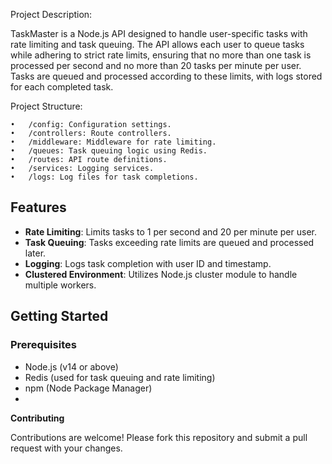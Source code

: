 Project Description:

TaskMaster is a Node.js API designed to handle user-specific tasks with rate limiting and task queuing. The API allows each user to queue tasks while adhering to strict rate limits, ensuring that no more than one task is processed per second and no more than 20 tasks per minute per user. Tasks are queued and processed according to these limits, with logs stored for each completed task.

Project Structure:

	•	/config: Configuration settings.
	•	/controllers: Route controllers.
	•	/middleware: Middleware for rate limiting.
	•	/queues: Task queuing logic using Redis.
	•	/routes: API route definitions.
	•	/services: Logging services.
	•	/logs: Log files for task completions.



## Features

- **Rate Limiting**: Limits tasks to 1 per second and 20 per minute per user.
- **Task Queuing**: Tasks exceeding rate limits are queued and processed later.
- **Logging**: Logs task completion with user ID and timestamp.
- **Clustered Environment**: Utilizes Node.js cluster module to handle multiple workers.

## Getting Started

### Prerequisites

- Node.js (v14 or above)
- Redis (used for task queuing and rate limiting)
- npm (Node Package Manager)
- 
<b>Contributing</b>

Contributions are welcome! Please fork this repository and submit a pull request with your changes.

